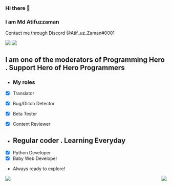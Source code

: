 ### Hi there 👋
### I am Md Atifuzzaman 
Contact me through Discord @Atif_uz_Zaman#0001



![](https://komarev.com/ghpvc/?username=MdAtifuzzaman01&color=brightgreen&style=plastic)
[![](https://img.shields.io/static/v1?label=MdAtifuzzaman01&logo=github&message=Follow&color=black)](https://github.com/MdAtifuzzaman01)

## I am one of the moderators of Programming Hero . Support Hero of Hero Programmers
- ### My roles
- [X] Translator
- [X] Bug/Glitch Detector
- [X] Beta Tester
- [X] Content Reviewer


- ## Regular coder . Learning Everyday
- [X] Python Developer
- [X] Baby Web Developer 
- Always ready to explore!

<img align="left" src="https://github-readme-stats.vercel.app/api?username=MdAtifuzzaman01&count_private=true&line_height=21&show_icons=true&hide_border=true&theme=dracula&include_all_commits=true"/>
<img align="right" src="https://github-readme-stats.vercel.app/api/top-langs?username=MdAtifuzzaman&show_icons=true&theme=cobalt&title_color=3cb480&locale=en&layout=compact"/>
